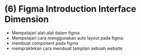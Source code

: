 # (6) Figma Introduction Interface Dimension #
- Mempelajari alat-alat dalam figma
- Mempelajari cara menggunakan auto layout pada figma
- membuat component pada figma
- mempraktekan cara membuat tampilan sebuah website
